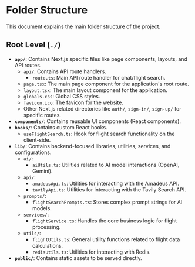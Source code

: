 # Folder Structure

This document explains the main folder structure of the project.

## Root Level (`./`)

*   **`app/`**: Contains Next.js specific files like page components, layouts, and API routes.
    *   `api/`: Contains API route handlers.
        *   `route.ts`: Main API route handler for chat/flight search.
    *   `page.tsx`: The main page component for the application's root route.
    *   `layout.tsx`: The main layout component for the application.
    *   `globals.css`: Global CSS styles.
    *   `favicon.ico`: The favicon for the website.
    *   Other Next.js related directories like `auth/`, `sign-in/`, `sign-up/` for specific routes.
*   **`components/`**: Contains reusable UI components (React components).
*   **`hooks/`**: Contains custom React hooks.
    *   `useFlightSearch.ts`: Hook for flight search functionality on the client-side.
*   **`lib/`**: Contains backend-focused libraries, utilities, services, and configurations.
    *   `ai/`:
        *   `aiUtils.ts`: Utilities related to AI model interactions (OpenAI, Gemini).
    *   `api/`:
        *   `amadeusApi.ts`: Utilities for interacting with the Amadeus API.
        *   `tavilyApi.ts`: Utilities for interacting with the Tavily Search API.
    *   `prompts/`:
        *   `flightSearchPrompts.ts`: Stores complex prompt strings for AI models.
    *   `services/`:
        *   `flightService.ts`: Handles the core business logic for flight processing.
    *   `utils/`:
        *   `flightUtils.ts`: General utility functions related to flight data calculations.
        *   `redisUtils.ts`: Utilities for interacting with Redis.
*   **`public/`**: Contains static assets to be served directly.
